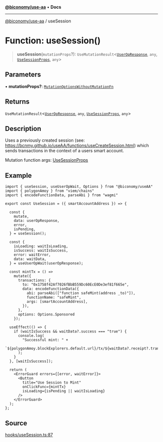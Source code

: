 [**@biconomy/use-aa**](../README.md) • **Docs**

***

[@biconomy/use-aa](../globals.md) / useSession

# Function: useSession()

> **useSession**(`mutationProps`?): `UseMutationResult`\<[`UserOpResponse`](../type-aliases/UserOpResponse.md), `any`, [`UseSessionProps`](../type-aliases/UseSessionProps.md), `any`\>

## Parameters

• **mutationProps?**: [`MutationOptionsWithoutMutationFn`](../type-aliases/MutationOptionsWithoutMutationFn.md)

## Returns

`UseMutationResult`\<[`UserOpResponse`](../type-aliases/UserOpResponse.md), `any`, [`UseSessionProps`](../type-aliases/UseSessionProps.md), `any`\>

## Description

Uses a previously created session (see: https://bcnmy.github.io/useAA/functions/useCreateSession.html) which sends transactions in the context of a users smart account.

Mutation function args: [UseSessionProps](../type-aliases/UseSessionProps.md)

## Example

```tsx
import { useSession, useUserOpWait, Options } from "@biconomy/useAA"
import { polygonAmoy } from "viem/chains"
import { encodeFunctionData, parseAbi } from "wagmi"

export const UseSession = ({ smartAccountAddress }) => {

  const {
    mutate,
    data: userOpResponse,
    error,
    isPending,
  } = useSession();

  const {
    isLoading: waitIsLoading,
    isSuccess: waitIsSuccess,
    error: waitError,
    data: waitData,
  } = useUserOpWait(userOpResponse);

  const mintTx = () =>
    mutate({
      transactions: {
        to: "0x1758f42Af7026fBbB559Dc60EcE0De3ef81f665e",
        data: encodeFunctionData({
          abi: parseAbi(["function safeMint(address _to)"]),
          functionName: "safeMint",
          args: [smartAccountAddress],
        }),
      },
      options: Options.Sponsored
    });
    
  useEffect(() => {
    if (waitIsSuccess && waitData?.success === "true") {
      console.log(
        "Successful mint: " +
          `${polygonAmoy.blockExplorers.default.url}/tx/${waitData?.receipt?.transactionHash}`
      );
    }
  }, [waitIsSuccess]);

  return (
    <ErrorGuard errors={[error, waitError]}>
      <Button
        title="Use Session to Mint"
        onClickFunc={mintTx}
        isLoading={isPending || waitIsLoading}
      />
    </ErrorGuard>
  );
};
```

## Source

[hooks/useSession.ts:87](https://github.com/bcnmy/useAA/blob/main/src/hooks/useSession.ts#L87)
